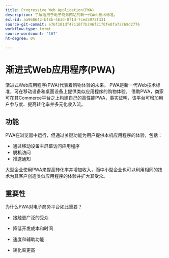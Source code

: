 ```yaml
---
title: Progressive Web Application(PWA)
description: 了解适用于电子商务网站的新一代Web技术标准。
exl-id: aa968642-bf8b-4b3d-8f1d-7ced5973f331
source-git-commit: e76f101df47116f7b246f21f0fe0fa72769d2776
workflow-type: tm+mt
source-wordcount: '167'
ht-degree: 0%

---
```


# 渐进式Web应用程序(PWA)

渐进式Web应用程序(PWA)代表着购物体验的未来。 PWA是新一代Web技术标准，可在移动设备和桌面设备上提供类似应用程序的购物体验。 借助PWA，商家可在其Commerce平台之上构建自己的高性能PWA，事实证明，该平台可增加用户参与度、提高转化率并多元化收入流。

## 功能

PWA在浏览器中运行，但通过关键功能为用户提供本机应用程序的体验，包括：

- 通过移动设备主屏幕访问应用程序
- 脱机访问
- 推送通知

大型企业使用PWA来提高转化率并增加收入，而中小型企业也可以利用相同的技术为其客户创造类似应用程序的体验并扩大其受众。

## 重要性

为什么PWA对电子商务平台如此重要？

- 接触更广泛的受众

- 降低开发成本和时间

- 速度和辅助功能

- 转化率更高
